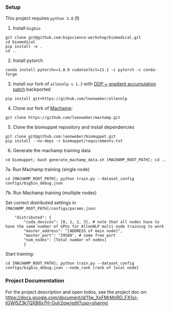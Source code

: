 ### Setup
This project requires `python 3.8` (**!**)

1. Install `bigbio`
```
git clone git@github.com:bigscience-workshop/biomedical.git
cd biomedical
pip install -e .
cd ..
```
2. Install pytorch
```
conda install pytorch==1.8.0 cudatoolkit=11.1 -c pytorch -c conda-forge
```
3. Install our fork of `allennlp v 1.3` with [DDP + gradient accumulation patch](https://github.com/allenai/allennlp/pull/5100) backported
```
pip install git+https://github.com/leonweber/allennlp
```
4. Clone our fork of [Machamp](https://github.com/machamp-nlp/machamp):
```
git clone https://github.com/leonweber/machamp.git
```
5. Clone the biomuppet repository and install dependencies
```
git clone git@github.com:leonweber/biomuppet.git
pip install --no-deps -r biomuppet/requirements.txt
```
6. Generate the machamp training data
```
cd biomuppet; bash generate_machamp_data.sh [MACHAMP_ROOT_PATH]; cd ..
```
7a. Run Machamp training (single node)
```
cd [MACHAMP_ROOT_PATH]; python train.py --dataset_config configs/bigbio_debug.json
```
7b. Run Machamp training (multiple nodes)

Set correct distributed settings in `[MACHAMP_ROOT_PATH]/configs/params.json`:
```
    "distributed": {
        "cuda_devices": [0, 1, 2, 3], # note that all nodes have to have the same number of GPUs for AllenNLP multi node training to work
        "master_address": "[ADDRESS of main node]",
        "master_port": "29500", # some free port
        "num_nodes": [Total number of nodes]
        }
```

Start training:
```
cd [MACHAMP_ROOT_PATH]; python train.py --dataset_config configs/bigbio_debug.json --node_rank [rank of local node]
```

### Project Documentation
For the project description and open todos, see the project doc on:
https://docs.google.com/document/d/11w_XxFMrMnRD_FX1oi-tGWI5Z3k7QXB6s7H-GuIr2ow/edit?usp=sharing


